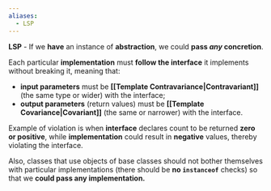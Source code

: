 ```yaml
---
aliases:
  - LSP
---
```

**LSP** - If we **have** an instance of **abstraction**, we could **pass *any* concretion**.

Each particular **implementation** must **follow the interface** it implements without breaking it, meaning that:
- **input parameters** must be **[[Template Contravariance|Contravariant]]** (the same type or wider) with the interface;
- **output parameters** (return values) must be **[[Template Covariance|Covariant]]** (the same or narrower) with the interface. 

Example of violation is when **interface** declares count to be returned **zero or positive**, while **implementation** could result in **negative** values, thereby violating the interface.

Also, classes that use objects of base classes should not bother themselves with particular implementations (there should be **no `instanceof`** checks) so that we **could pass any implementation.** 